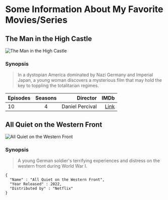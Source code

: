 # **Some Information About My Favorite Movies/Series**
## **The Man in the High Castle**
![The Man in the High Castle](https://m.media-amazon.com/images/M/MV5BZWEwNzQ4NzUtMWRmYS00NDdiLTg5NDItODA5M2M4YTM0ZTE2XkEyXkFqcGdeQXVyMTAzNjU2NjM1._V1_.jpg)

### Synopsis
> In a dystopian America dominated by Nazi Germany and Imperial Japan, a young woman discovers a mysterious film that may hold the key to toppling the totalitarian regimes.


|  Episodes     | Seasons |Director    | IMDb
| :---        |    :----:   |          ---: | ---:
| 10      | 4       | Daniel Percival  | [Link](https://www.imdb.com/title/tt1740299/?ref_=tt_mv_close)



## **All Quiet on the Western Front**
![All Quiet on the Western Front](https://m.media-amazon.com/images/M/MV5BYTU2OWJhMjYtMjc2Ni00OTg4LTkxNGYtYjgwNGMyNjA3ODcxXkEyXkFqcGdeQXVyMTUzMTg2ODkz._V1_.jpg)

### Synopsis
> A young German soldier's terrifying experiences and distress on the western front during World War I.

```
{
  "Name" : "All Quiet on the Western Front",
  "Year Released" : 2022,
  "Distributed by" : "Netflix"
}
```
